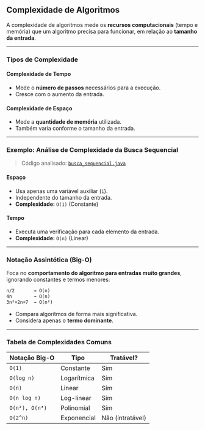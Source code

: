 ## Complexidade de Algoritmos

A complexidade de algoritmos mede os **recursos computacionais** (tempo e memória) que um algoritmo precisa para funcionar, em relação ao **tamanho da entrada**.

---

### Tipos de Complexidade

#### Complexidade de Tempo
- Mede o **número de passos** necessários para a execução.
- Cresce com o aumento da entrada.

#### Complexidade de Espaço
- Mede a **quantidade de memória** utilizada.
- Também varia conforme o tamanho da entrada.

---

### Exemplo: Análise de Complexidade da Busca Sequencial
> Código analisado: [`busca_sequencial.java`](./busca_sequencial.java)

#### Espaço
- Usa apenas uma variável auxiliar (`i`).
- Independente do tamanho da entrada.
- **Complexidade:** `O(1)` (Constante)

#### Tempo
- Executa uma verificação para cada elemento da entrada.
- **Complexidade:** `O(n)` (Linear)

---

### Notação Assintótica (Big-O)

Foca no **comportamento do algoritmo para entradas muito grandes**, ignorando constantes e termos menores:

```txt
n/2       → O(n)
4n        → O(n)
3n²+2n+7  → O(n²)
```

- Compara algoritmos de forma mais significativa.
- Considera apenas o **termo dominante**.

---

### Tabela de Complexidades Comuns

| Notação Big-O     | Tipo                     | Tratável?            |
|-------------------|--------------------------|----------------------|
| `O(1)`            | Constante                | Sim                  |
| `O(log n)`        | Logarítmica              | Sim                  |
| `O(n)`            | Linear                   | Sim                  |
| `O(n log n)`      | Log-linear               | Sim                  |
| `O(n²), O(n³)`    | Polinomial               | Sim                  |
| `O(2^n)`          | Exponencial              | Não (intratável)     |


